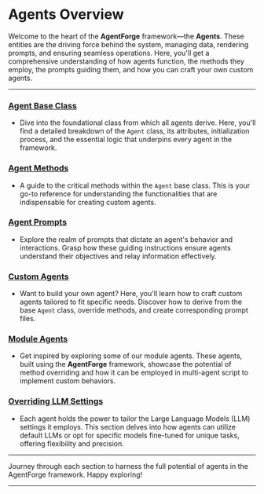 # Agents Overview

Welcome to the heart of the **AgentForge** framework—the **Agents**. These entities are the driving force behind the system, managing data, rendering prompts, and ensuring seamless operations. Here, you'll get a comprehensive understanding of how agents function, the methods they employ, the prompts guiding them, and how you can craft your own custom agents.

---

### **[Agent Base Class](AgentClass.md)**
- Dive into the foundational class from which all agents derive. Here, you'll find a detailed breakdown of the `Agent` class, its attributes, initialization process, and the essential logic that underpins every agent in the framework.

### **[Agent Methods](AgentMethods.md)**
- A guide to the critical methods within the `Agent` base class. This is your go-to reference for understanding the functionalities that are indispensable for creating custom agents.

### **[Agent Prompts](AgentPrompts.md)**
- Explore the realm of prompts that dictate an agent's behavior and interactions. Grasp how these guiding instructions ensure agents understand their objectives and relay information effectively.

### **[Custom Agents](CustomAgents.md)**
- Want to build your own agent? Here, you'll learn how to craft custom agents tailored to fit specific needs. Discover how to derive from the base `Agent` class, override methods, and create corresponding prompt files.

### **[Module Agents](../Modules/ModuleAgents/ModuleAgents.md)**
- Get inspired by exploring some of our module agents. These agents, built using the **AgentForge** framework, showcase the potential of method overriding and how it can be employed in multi-agent script to implement custom behaviors.

### **[Overriding LLM Settings](../Settings/Models.md)**
- Each agent holds the power to tailor the Large Language Models (LLM) settings it employs. This section delves into how agents can utilize default LLMs or opt for specific models fine-tuned for unique tasks, offering flexibility and precision.

---

Journey through each section to harness the full potential of agents in the AgentForge framework. Happy exploring!

---
